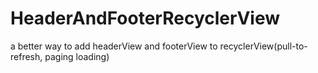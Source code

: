 # HeaderAndFooterRecyclerView
a better way to add headerView and footerView to recyclerView(pull-to-refresh, paging loading)


